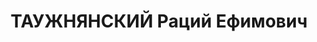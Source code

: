 ---
title: ТАУЖНЯНСКИЙ Раций Ефимович
description: "Род. в 1910, Одесская обл., г. Первомайск, еврей, член ВКП(б) с 1930\
  \ по 1937. Проживал: г. Харьков, пер. Короленко, 14 - 4. Зав.закупочным пунктом\
  \ при Харпромторге \n  Арестован УНКВД по Харьков.обл 17.08.1937. Обв. по ст. 54-7,\
  \ 8, 11 УК УССР. Приговор: ВК ВС СССР, 07.12.1937 – ВМН с конфискацией имущества.\
  \ Расстрелян 08.12.1937, г.Харьков. \n  Реабилитирован ВК ВС СССР 19.10.1959"
---